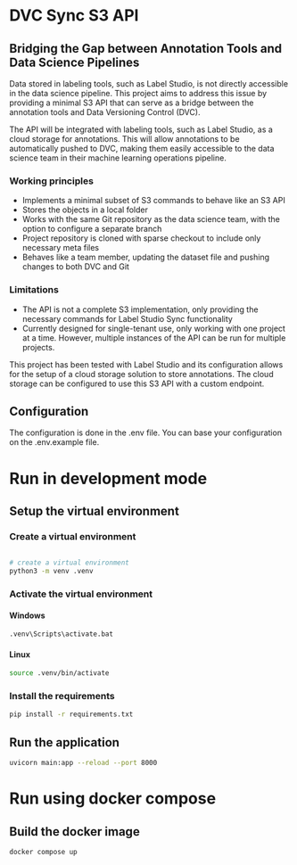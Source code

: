 # DVC Sync S3 API

## Bridging the Gap between Annotation Tools and Data Science Pipelines

Data stored in labeling tools, such as Label Studio, is not directly accessible in the data science pipeline. This project aims to address this issue by providing a minimal S3 API that can serve as a bridge between the annotation tools and Data Versioning Control (DVC).

The API will be integrated with labeling tools, such as Label Studio, as a cloud storage for annotations. This will allow annotations to be automatically pushed to DVC, making them easily accessible to the data science team in their machine learning operations pipeline.

### Working principles
- Implements a minimal subset of S3 commands to behave like an S3 API
- Stores the objects in a local folder
- Works with the same Git repository as the data science team, with the option to configure a separate branch
- Project repository is cloned with sparse checkout to include only necessary meta files
- Behaves like a team member, updating the dataset file and pushing changes to both DVC and Git

### Limitations
- The API is not a complete S3 implementation, only providing the necessary commands for Label Studio Sync functionality
- Currently designed for single-tenant use, only working with one project at a time. However, multiple instances of the API can be run for multiple projects.

This project has been tested with Label Studio and its configuration allows for the setup of a cloud storage solution to store annotations. The cloud storage can be configured to use this S3 API with a custom endpoint.


## Configuration

The configuration is done in the .env file. You can base your configuration on the .env.example file.

# Run in development mode

## Setup the virtual environment

### Create a virtual environment
```bash

# create a virtual environment
python3 -m venv .venv
```

### Activate the virtual environment

#### Windows

```bash
.venv\Scripts\activate.bat
```
#### Linux

```bash
source .venv/bin/activate
```

### Install the requirements

```bash
pip install -r requirements.txt
```

## Run the application

```bash
uvicorn main:app --reload --port 8000
```

# Run using docker compose

## Build the docker image

```bash
docker compose up
```



